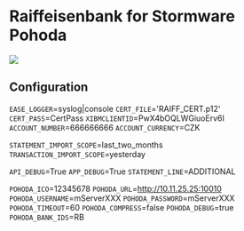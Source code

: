 Raiffeisenbank for Stormware Pohoda
===================================

![](pohoda-raiffeisenbank.svg?raw=true)

Configuration
-------------


`EASE_LOGGER`=syslog|console
`CERT_FILE`='RAIFF_CERT.p12'
`CERT_PASS`=CertPass
`XIBMCLIENTID`=PwX4bOQLWGiuoErv6I
`ACCOUNT_NUMBER`=666666666
`ACCOUNT_CURRENCY`=CZK

`STATEMENT_IMPORT_SCOPE`=last_two_months
`TRANSACTION_IMPORT_SCOPE`=yesterday

`API_DEBUG`=True
`APP_DEBUG`=True
`STATEMENT_LINE`=ADDITIONAL

`POHODA_ICO`=12345678
`POHODA_URL`=http://10.11.25.25:10010
`POHODA_USERNAME`=mServerXXX
`POHODA_PASSWORD`=mServerXXX
`POHODA_TIMEOUT`=60
`POHODA_COMPRESS`=false
`POHODA_DEBUG`=true
`POHODA_BANK_IDS`=RB




